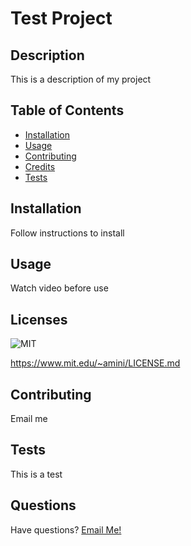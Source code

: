 # Test Project

  ## Description
  
  This is a description of my project
  
  ## Table of Contents
  
  - [Installation](#installation)
  - [Usage](#usage)
  - [Contributing](#contributing)
  - [Credits](#credits)
  - [Tests](#tests)
  
  ## Installation
  
  Follow instructions to install
  
  ## Usage
  
  Watch video before use
  
  ## Licenses    
    
![MIT](https://img.shields.io/badge/License-MIT-green.svg)
    
https://www.mit.edu/~amini/LICENSE.md
  
  ## Contributing
  
  Email me
  
  ## Tests
  
  This is a test
  
  ## Questions
  
  Have questions? [Email Me!](mailto:test@email.com)